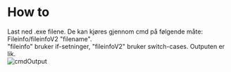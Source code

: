 <h1>How to</h1>
Last ned .exe filene. De kan kjøres gjennom cmd på følgende måte: Fileinfo/fileinfoV2 "filename".<br>
"fileinfo" bruker if-setninger, "fileinfoV2" bruker switch-cases. Outputen er lik.<br>
<img src="https://i.imgur.com/YyLd0Xg.png" alt="cmdOutput">

